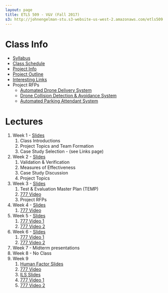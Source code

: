 ```yaml
---
layout: page
title: ETLS 509 - V&V (Fall 2017)
s3: http://johnengelman-stu.s3-website-us-west-2.amazonaws.com/etls509
---
```


# Class Info

* [Syllabus](syllabus.html)
* [Class Schedule](schedule.html)
* [Project Info](project.html)
* [Project Outline](project_outline.html)
* [Interesting Links](links.html)
* Project RFPs
  * [Automated Drone Delivery System](project_adds.html)
  * [Drone Collision Detection & Avoidance System](project_cdas.html)
  * [Automated Parking Attendant System](project_apa.html)

# Lectures

1. Week 1 - [Slides](../../2016/etls509/files/01_Intro.pdf)
   1. Class Introductions
   1. Project Topics and Team Formation
   1. Case Study Selection - (see Links page)
1. Week 2 - [Slides](../../2016/etls509/files/02_V&V.pdf)
   1. Validation & Verification
   1. Measures of Effectiveness
   1. Case Study Discussion
   1. Project Topics
1. Week 3 - [Slides](../../2016/etls509/files/03_TEMP.pdf)
   1. Test & Evaluation Master Plan (TEMP)
   1. [777 Video](https://drive.google.com/open?id=0Bw7rxITbHNfSVkkweFNrY01fVUU)
   1. Project RFPs
1. Week 4 - [Slides](../../2016/etls509/files/04_TEST_1_2.pdf)
   1. [777 Video](https://drive.google.com/open?id=0Bw7rxITbHNfSN09hUzhSYlcxbDA)
1. Week 5 - [Slides](../../2016/etls509/files/05_TEST_3_4.pdf)
   1. [777 Video 1](https://drive.google.com/open?id=0Bw7rxITbHNfSUDQ3VlJKV0twZnM)
   1. [777 Video 2](https://drive.google.com/open?id=0Bw7rxITbHNfSWGpPUTAzVlpVNjg)
1. Week 6 - [Slides](../../2016/etls509/files/06_Reqs.pdf)
   1. [777 Video 1](https://drive.google.com/open?id=0Bw7rxITbHNfSMjZncTVid0E2dFU)
   1. [777 Video 2](https://drive.google.com/open?id=0Bw7rxITbHNfSZDB3YUZNMHdUd0E)
1. Week 7 - Midterm presentations
1. Week 8 - No Class
1. Week 9
   1. [Human Factor Slides](../../2016/etls509/files/08_HumanFactors.pdf)
   1. [777 Video](https://drive.google.com/open?id=0Bw7rxITbHNfSUGNmY0EzRFVIb2s)
   1. [ILS Slides](../../2016/etls509/files/10_ILS.pdf)
   1. [777 Video 1](https://drive.google.com/open?id=0Bw7rxITbHNfSQ052Y1R0eDlIdWs)
   1. [777 Video 2](https://drive.google.com/open?id=0Bw7rxITbHNfSZzMtSkEzMTNGV3c)
